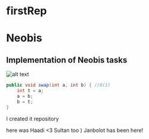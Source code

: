 # firstRep      

# Neobis
## Implementation of Neobis tasks
![alt text](https://wallpapercave.com/wp/wp4084930.jpg)
``` java
public void swap(int a, int b) { //O(1)
    int t = a;
    a = b;
    b = t;
}
```
I created it repository

here was Haadi <3
Sultan too )
Janbolot has been here!
